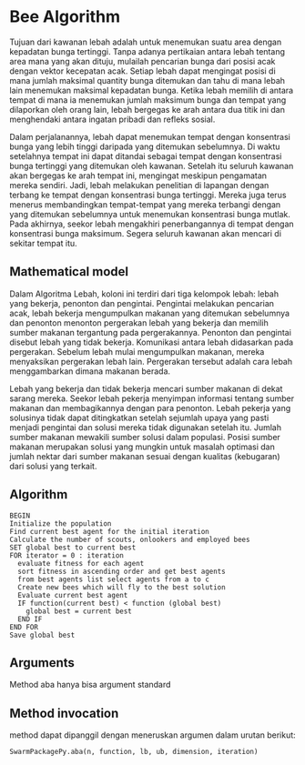 # Bee Algorithm

Tujuan dari kawanan lebah adalah untuk menemukan suatu area dengan kepadatan bunga tertinggi. Tanpa adanya pertikaian antara lebah tentang area mana yang akan dituju, mulailah pencarian bunga dari posisi acak dengan vektor kecepatan acak. Setiap lebah dapat mengingat posisi di mana jumlah maksimal quantity bunga ditemukan dan tahu di mana lebah lain menemukan maksimal kepadatan bunga. Ketika lebah memilih di antara tempat di mana ia menemukan jumlah maksimum bunga dan tempat yang dilaporkan oleh orang lain, lebah bergegas ke arah antara dua titik ini dan menghendaki antara ingatan pribadi dan refleks sosial. 

Dalam perjalanannya, lebah dapat menemukan tempat dengan konsentrasi bunga yang lebih tinggi daripada yang ditemukan sebelumnya. Di waktu setelahnya tempat ini dapat ditandai sebagai tempat dengan konsentrasi bunga tertinggi yang ditemukan oleh kawanan. Setelah itu seluruh kawanan akan bergegas ke arah tempat ini, mengingat meskipun pengamatan mereka sendiri. Jadi, lebah melakukan penelitian di lapangan dengan terbang ke tempat dengan konsentrasi bunga tertinggi. Mereka juga terus menerus membandingkan tempat-tempat yang mereka terbangi dengan yang ditemukan sebelumnya untuk menemukan konsentrasi bunga mutlak. Pada akhirnya, seekor lebah mengakhiri penerbangannya di tempat dengan konsentrasi bunga maksimum. Segera seluruh kawanan akan mencari di sekitar tempat itu.


## Mathematical model

Dalam Algoritma Lebah, koloni ini terdiri dari tiga kelompok lebah: lebah yang bekerja, penonton dan pengintai. Pengintai melakukan pencarian acak, lebah bekerja mengumpulkan makanan yang ditemukan sebelumnya dan penonton menonton pergerakan lebah yang bekerja dan memilih sumber makanan tergantung pada pergerakannya. Penonton dan pengintai disebut lebah yang tidak bekerja. Komunikasi antara lebah didasarkan pada pergerakan. Sebelum lebah mulai mengumpulkan makanan, mereka menyaksikan pergerakan lebah lain. Pergerakan tersebut adalah cara lebah menggambarkan dimana makanan berada.

Lebah yang bekerja dan tidak bekerja mencari sumber makanan di dekat sarang mereka. Seekor lebah pekerja menyimpan informasi tentang sumber makanan dan membagikannya dengan para penonton. Lebah pekerja yang solusinya tidak dapat ditingkatkan setelah sejumlah upaya yang pasti menjadi pengintai dan solusi mereka tidak digunakan setelah itu. Jumlah sumber makanan mewakili sumber solusi dalam populasi. Posisi sumber makanan merupakan solusi yang mungkin untuk masalah optimasi dan jumlah nektar dari sumber makanan sesuai dengan kualitas (kebugaran) dari solusi yang terkait.

## Algorithm
```
BEGIN
Initialize the population
Find current best agent for the initial iteration
Calculate the number of scouts, onlookers and employed bees
SET global best to current best
FOR iterator = 0 : iteration
  evaluate fitness for each agent
  sort fitness in ascending order and get best agents
  from best agents list select agents from a to c
  Create new bees which will fly to the best solution
  Evaluate current best agent
  IF function(current best) < function (global best)
    global best = current best
  END IF
END FOR
Save global best
```
## Arguments
Method aba hanya bisa argument standard

## Method invocation
method dapat dipanggil dengan meneruskan argumen dalam urutan berikut:

```
SwarmPackagePy.aba(n, function, lb, ub, dimension, iteration)
```